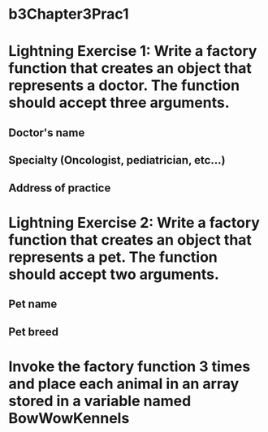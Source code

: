 # b3Chapter3Prac1

# Lightning Exercise 1: Write a factory function that creates an object that represents a doctor. The function should accept three arguments.

## Doctor's name
## Specialty (Oncologist, pediatrician, etc...)
## Address of practice

# Lightning Exercise 2: Write a factory function that creates an object that represents a pet. The function should accept two arguments.

## Pet name
## Pet breed

# Invoke the factory function 3 times and place each animal in an array stored in a variable named BowWowKennels